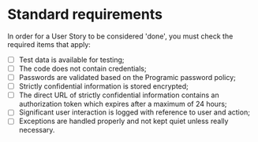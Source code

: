 # Standard requirements
In order for a User Story to be considered 'done', you must check the required items that apply:


- [ ] Test data is available for testing;
- [ ] The code does not contain credentials;
- [ ] Passwords are validated based on the Programic password policy;
- [ ] Strictly confidential information is stored encrypted;
- [ ] The direct URL of strictly confidential information contains an authorization token which expires after a maximum of 24 hours;
- [ ] Significant user interaction is logged with reference to user and action;
- [ ] Exceptions are handled properly and not kept quiet unless really necessary.